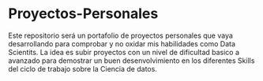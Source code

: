 # Proyectos-Personales
Este repositorio será un portafolio de proyectos personales que vaya desarrollando para comprobar y no oxidar mis habilidades como Data Scientits. La idea es subir proyectos con un nivel de dificultad basico a avanzado para demostrar un buen desenvolvimiento en los diferentes Skills del ciclo de trabajo sobre la Ciencia de datos.
